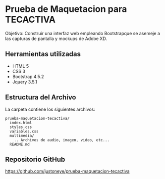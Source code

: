 # Prueba de Maquetacion para TECACTIVA

Objetivo: Construir una interfaz web empleando Bootstrapque se asemeje a las capturas de pantalla y mockups de Adobe XD.


## Herramientas utilizadas

- HTML 5
- CSS 3
- Bootstrap 4.5.2
- Jquery 3.5.1


## Estructura del Archivo

La carpeta contiene los siguientes archivos:

```
prueba-maquetacion-tecactiva/
  index.html
  styles.css
  variables.css
  multimedia/
    .. Archivos de audio, imagen, video, etc... 
  README.md
```


## Repositorio GitHub 

https://github.com/justoneye/prueba-maquetacion-tecactiva

